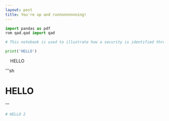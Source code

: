 ```yaml
---
layout: post
title: You're up and runnnnnnnnning!
---
```


```python
import pandas as pdf
rom qad.qad import qad
```


```python
# This notebook is used to illustrate how a security is identified throughout qad.
```


```python
print('HELLO')
```
    HELLO
    
'''sh
# HELLO
'''

```sh
# HELLO 2
```
